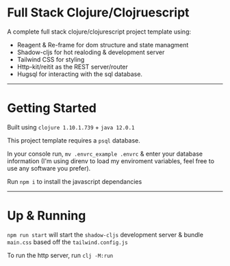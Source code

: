 # Full Stack Clojure/Clojruescript

A complete full stack clojure/clojurescript project template using:

- Reagent & Re-frame for dom structure and state managment
- Shadow-cljs for hot realoding & development server
- Tailwind CSS for styling
- Http-kit/reitit as the REST server/router
- Hugsql for interacting with the sql database.

---

# Getting Started

Built using `clojure 1.10.1.739` + `java 12.0.1`

This project template requires a `psql` database.

In your console run, `mv .envrc_example .envrc` & enter your database information (I'm using direnv
to load my enviroment variables, feel free to use any software you prefer).

Run `npm i` to install the javascript dependancies

---

# Up & Running

`npm run start` will start the `shadow-cljs` development server & bundle `main.css` based off the `tailwind.config.js`

To run the http server, run `clj -M:run`
